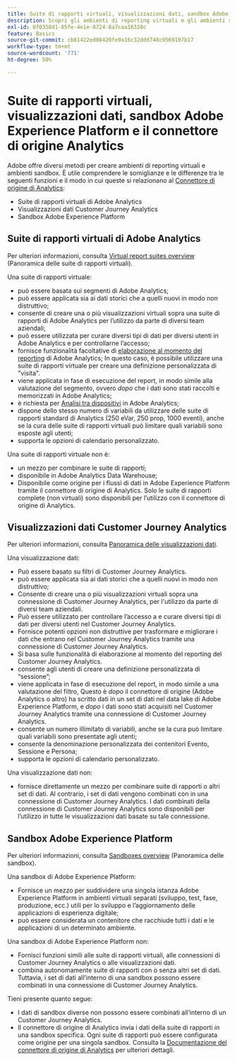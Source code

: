 ```yaml
---
title: Suite di rapporti virtuali, visualizzazioni dati, sandbox Adobe Experience Platform e il connettore di origine Analytics
description: Scopri gli ambienti di reporting virtuali e gli ambienti sandbox.
exl-id: 8f0358d1-85fe-4e1e-8724-8a7caa16328c
feature: Basics
source-git-commit: cb81422ed08420fe9a16c32ddd748c9569197b17
workflow-type: tm+mt
source-wordcount: '771'
ht-degree: 50%

---
```


# Suite di rapporti virtuali, visualizzazioni dati, sandbox Adobe Experience Platform e il connettore di origine Analytics

Adobe offre diversi metodi per creare ambienti di reporting virtuali e ambienti sandbox. È utile comprendere le somiglianze e le differenze tra le seguenti funzioni e il modo in cui queste si relazionano al [Connettore di origine di Analytics](https://experienceleague.adobe.com/docs/experience-platform/sources/ui-tutorials/create/adobe-applications/analytics.html?lang=it):

* Suite di rapporti virtuali di Adobe Analytics
* Visualizzazioni dati Customer Journey Analytics
* Sandbox Adobe Experience Platform

## Suite di rapporti virtuali di Adobe Analytics

Per ulteriori informazioni, consulta [Virtual report suites overview](https://experienceleague.adobe.com/docs/analytics/components/virtual-report-suites/vrs-about.html?lang=it) (Panoramica delle suite di rapporti virtuali).

Una suite di rapporti virtuale:

* può essere basata sui segmenti di Adobe Analytics;
* può essere applicata sia ai dati storici che a quelli nuovi in modo non distruttivo;
* consente di creare una o più visualizzazioni virtuali sopra una suite di rapporti di Adobe Analytics per l’utilizzo da parte di diversi team aziendali;
* può essere utilizzata per curare diversi tipi di dati per diversi utenti in Adobe Analytics e per controllarne l’accesso;
* fornisce funzionalità facoltative di [elaborazione al momento del reporting](https://experienceleague.adobe.com/docs/analytics/components/virtual-report-suites/vrs-report-time-processing.html?lang=it) di Adobe Analytics; In questo caso, è possibile utilizzare una suite di rapporti virtuale per creare una definizione personalizzata di &quot;visita&quot;.
* viene applicata in fase di esecuzione del report, in modo simile alla valutazione del segmento, ovvero _dopo_ che i dati sono stati raccolti e memorizzati in Adobe Analytics;
* è richiesta per [Analisi tra dispositivi](https://experienceleague.adobe.com/docs/analytics/components/cda/overview.html?lang=it) in Adobe Analytics;
* dispone dello stesso numero di variabili da utilizzare delle suite di rapporti standard di Analytics (250 eVar, 250 prop, 1000 eventi), anche se la cura delle suite di rapporti virtuali può limitare quali variabili sono esposte agli utenti;
* supporta le opzioni di calendario personalizzato.

Una suite di rapporti virtuale non è:

* un mezzo per combinare le suite di rapporti;
* disponibile in Adobe Analytics Data Warehouse;
* Disponibile come origine per i flussi di dati in Adobe Experience Platform tramite il connettore di origine di Analytics. Solo le suite di rapporti complete (non virtuali) sono disponibili per l’utilizzo con il connettore di origine di Analytics.


## Visualizzazioni dati Customer Journey Analytics

Per ulteriori informazioni, consulta [Panoramica delle visualizzazioni dati](https://experienceleague.adobe.com/docs/analytics-platform/using/cja-dataviews/data-views.html?lang=it).

Una visualizzazione dati:

* Può essere basato su filtri di Customer Journey Analytics.
* può essere applicata sia ai dati storici che a quelli nuovi in modo non distruttivo;
* Consente di creare una o più visualizzazioni virtuali sopra una connessione di Customer Journey Analytics, per l&#39;utilizzo da parte di diversi team aziendali.
* Può essere utilizzato per controllare l’accesso a e curare diversi tipi di dati per diversi utenti nel Customer Journey Analytics.
* Fornisce potenti opzioni non distruttive per trasformare e migliorare i dati che entrano nel Customer Journey Analytics tramite una connessione di Customer Journey Analytics.
* Si basa sulle funzionalità di elaborazione al momento del reporting del Customer Journey Analytics.
* consente agli utenti di creare una definizione personalizzata di “sessione”;
* viene applicata in fase di esecuzione del report, in modo simile a una valutazione del filtro, Questo è _dopo_ il connettore di origine (Adobe Analytics o altro) ha scritto dati in un set di dati nel data lake di Adobe Experience Platform, e _dopo_ i dati sono stati acquisiti nel Customer Journey Analytics tramite una connessione di Customer Journey Analytics.
* consente un numero illimitato di variabili, anche se la cura può limitare quali variabili sono presentate agli utenti;
* consente la denominazione personalizzata dei contenitori Evento, Sessione e Persona;
* supporta le opzioni di calendario personalizzato.

Una visualizzazione dati non:

* fornisce direttamente un mezzo per combinare suite di rapporti o altri set di dati. Al contrario, i set di dati vengono combinati con in una connessione di Customer Journey Analytics. I dati combinati della connessione di Customer Journey Analytics sono disponibili per l’utilizzo in tutte le visualizzazioni dati basate su tale connessione.

## Sandbox Adobe Experience Platform

Per ulteriori informazioni, consulta [Sandboxes overview](https://experienceleague.adobe.com/docs/experience-platform/sandbox/home.html?lang=it) (Panoramica delle sandbox).

Una sandbox di Adobe Experience Platform:

* Fornisce un mezzo per suddividere una singola istanza Adobe Experience Platform in ambienti virtuali separati (sviluppo, test, fase, produzione, ecc.) utili per lo sviluppo e l’aggiornamento delle applicazioni di esperienza digitale;
* può essere considerata un contenitore che racchiude tutti i dati e le applicazioni di un determinato ambiente.

Una sandbox di Adobe Experience Platform non:

* Fornisci funzioni simili alle suite di rapporti virtuali, alle connessioni di Customer Journey Analytics o alle visualizzazioni dati.
* combina autonomamente suite di rapporti con o senza altri set di dati. Tuttavia, i set di dati all’interno di una sandbox possono essere combinati in una connessione di Customer Journey Analytics.

Tieni presente quanto segue:

* I dati di sandbox diverse non possono essere combinati all’interno di un Customer Journey Analytics.
* Il connettore di origine di Analytics invia i dati della suite di rapporti _in_ una sandbox specifica. Ogni suite di rapporti può essere configurata come origine per una singola sandbox. Consulta la [Documentazione del connettore di origine di Analytics](https://experienceleague.adobe.com/docs/experience-platform/sources/ui-tutorials/create/adobe-applications/analytics.html?lang=it) per ulteriori dettagli.
